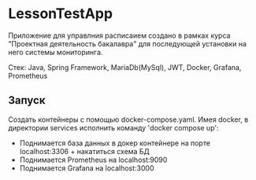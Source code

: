 # LessonTestApp
Приложение для управлния расписаием создано в рамках курса "Проектная деятельность бакалавра" для последующей установки на него системы мониторинга.

Стек:
Java, Spring Framework, MariaDb(MySql), JWT, Docker, Grafana, Prometheus 


## Запуск
Создать контейнеры с помощью docker-compose.yaml.
Имея docker, в директории services исполнить команду 'docker compose up':
- Поднимается база данных в докер контейнере на порте localhost:3306 + накатиться схема БД
- Поднимается Prometheus на localhost:9090
- Поднимается Grafana на localhost:3000


